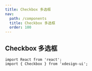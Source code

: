 ```yaml
---
title: Checkbox 多选框
nav:
  path: /components
  title: Checkbox 多选框
  order: 100
---
```


## Checkbox 多选框

```tsx
import React from 'react';
import { Checkbox } from 'xdesign-ui';
```
